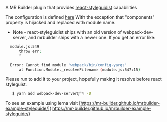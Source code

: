 A MR Builder plugin that provides [react-styleguidist](https://react-styleguidist.js.org/docs/getting-started.html) capabilities


The configuration is defined [here](https://react-styleguidist.js.org/docs/configuration.html)
With the exception that "components" property is hijacked and replaced with
module name.

* Note - react-styleguidist ships with an old version of webpack-dev-server, and
mrbuilder ships with a newer one.  If you get an error like:

```sh
  module.js:549
      throw err;
      ^

  Error: Cannot find module 'webpack/bin/config-yargs'
      at Function.Module._resolveFilename (module.js:547:15)
```

Please run to add it to your project, hopefully making it resolve before
react styleguist.

```sh
   $ yarn add webpack-dev-server@^4 -D
```

To see an example using lerna visit [https://mr-builder.github.io/mrbuilder-example-styleguide/]( https://mr-builder.github.io/mrbuilder-example-styleguide/)
